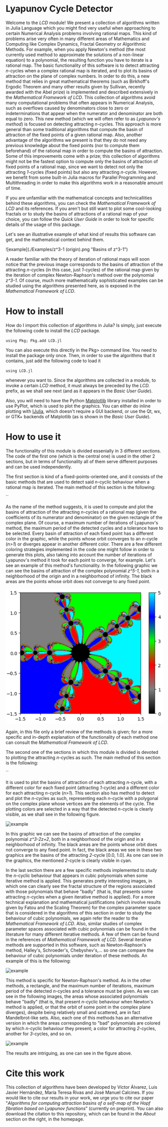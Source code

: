 ﻿# Lyapunov Cycle Detector

Welcome to the *LCD* module! We present a collection of algorithms written in Julia Language which you might find very useful when approaching to certain Numerical Analysis problems involving rational maps. This kind of problems arise very often in many different areas of Mathematics and Computing like Complex Dynamics, Fractal Geometry or Algorithmic Methods. For example, when you apply Newton's method (the most currently used method to approximate the solutions of a non-linear equation) to a polynomial, the resulting function you have to iterate is a rational map.
The basic functionality of this software is to detect attracting *n*-cycles when a complex rational map is iterated, and to plot its basins of attraction on the plane of complex numbers. In order to do this, a new method that relies in great mathematical theorems (such as Birkhoff's Ergodic Theorem and many other results given by Sullivan, recently awarded with the Abel prize) is implemented and described extensively in the *Mathematical Framework of LCD*.
This collection of algorithms avoid many computational problems that often appears in Numerical Analysis, such as overflows caused by denominators close to zero or indeterminations that appear when the numerator and denominator are both equal to zero.
This new method (which we will often refer to as *Lyapunov's method*) is focused on detecting attracting *n*-cycles. This approach is more general than some traditional algorithms that compute the basin of attraction of the fixed points of a given rational map. Also, another advantage of the algorithms we present is that they do not need any previous knowledge about the fixed points (nor to compute them beforehand) of the rational map in order to compute the basins of attraction.
Some of this improvements come with a prize; this collection of algorithms might not be the fastest option to compute only the basins of attraction of fixed points of a rational map, since we want to detect not only the attracting *1*-cycles (fixed points) but also any attracting *n*-cycle. However, we benefit from some built-in Julia macros for Parallel Programming and Multithreading in order to make this algorithms work in a reasonable amount of time.

If you are unfamiliar with the mathematical concepts and technicallities behind these algorithms, you can check the *Mathematical Framework of LCD* and its references. If you aren't but still want to plot some cool-looking fractals or to study the basins of attractions of a rational map of your choice, you can follow the *Quick User Guide* in order to look for specific details of the usage of this package.

Let's see an illustrative example of what kind of results this software can get, and the mathematical context behind them.

![example](./Examples/z^3-1 (origin).png "Basins of z^3-1")

A reader familiar with the theory of iteration of rational maps will soon notice that the previous image corresponds to the basins of attraction of  the attracting *n*-cycles (in this case, just *1*-cycles) of the rational map given by the iteration of complex Newton-Raphson's method over the polynomial *z^3-1*.
Of course, much more mathematically sophisticated examples can be studied using the algorithms presented here, as is exposed in the *Mathematical Framework of LCD*. 

# How to install

How do I import this collection of algorithms in Julia? Is simply, just execute the following code to install the *LCD* package.

`using Pkg; Pkg.add LCD.jl`

You can also execute this directly in the Pkg> command line. You need to install the package only once. Then, in order to use the algorithms that it contains, just add the following code to load it

`using LCD.jl`

whenever you want to. Since the algorithms are collected in a module, to invoke a certain *LCD* method, it must always be preceded by the *LCD.* prefix, as we shall see next (and as it appears in the *Basic User Guide*).

Also, you will need to have the Python [Matplotlib](http://matplotlib.org/) library installed in order to use PyPlot, which is used to plot the graphics. You can either do inline plotting with [IJulia](https://github.com/JuliaLang/IJulia.jl), which doesn't require a GUI backend, or use the Qt, wx, or GTK+ backends of Matplotlib (as is shown in the *Basic User Guide*).

# How to use it

The functionality of this module is divided essenially in 3 different sections. The code of the first one (which is the central one) is used in the other 2 sections, but in terms of functionality all of them serve different purposes and can be used independently.

The first section is kind of a fixed-points-oriented one, and it consists of the basic methods that are used to detect said *n*-cyclic behaviour when a rational map is iterated. The main method of this section is the following:

``

As the name of the method suggests, it is used to compute and plot the basins of attraction of the attracting *n*-cycles of a rational map (given the coefficients of its numerator and denominator) on the given rectangle of the complex plane. Of course, a maximum number of iterations of Lyapunov's method, the maximum period of the detected cycles and a tolerance have to be selected.
Every basin of attraction of each fixed point has a different color in the graphic, while the points whose orbit converges to an *n*-cycle (*n>1*) or diverges appear in another different color. There are a few different coloring strategies implemented in the code one might follow in order to generate this plots, also taking into account the number of iterations of Lyapunov's method it took for each point to converge, for example.
Let's see an example of this method's functionality. In the following graphic we can see the basins of attraction of the complex polynomial *z^5-1*, both in a neighborhood of the origin and in a neighborhood of infinity. The black areas are the points whose orbit does not converge to any fixed point.

![example](Examples/z^5-1.png)

Again, in this file only a brief review of the methods is given; for a more specific and in-depth explanation of the functionality of each method one can consult the *Mathematical Framework of LCD*.

The second one of the sections in which this module is divided is devoted to plotting the attracting *n*-cycles as such. The main method of this section is the following:

``

It is used to plot the basins of attraction of each attracting *n*-cycle, with a different color for each fixed point (attracting *1*-cycle) and a different color for each attracting *n*-cycle (*n>1*).  This section also has method to detect and plot the *n*-cycles as such, representing each *n*-cycle with a polygonal on the complex plane whose vertices are the elements of the cycle. The plotting colors are selected in a way that the detected *n*-cycle is clearly visible, as we shall see in the following figure.

![example](Examples/img.png)

In this graphic we can see the basins of attraction of the complex polynomial *z^3-2z+2*, both in a neighborhood of the origin and in a neighborhood of infinity. The black areas are the points whose orbit does not converge to any fixed point. In fact, the black areas we see in these two graphics are the basins of the attracting *2*-cycle [0.0, 1.0]. As one can see in the graphics, the mentioned *2*-cycle is clearly visible in cyan.

In the last section there are a few specific methods implemented to study the *n*-cyclic behaviour that appears in cubic polynomials when some iterative method is applied. This generates pretty interesting images, in which one can clearly see the fractal structure of the regions associated with those polynomials that behave "badly" (that is, that presents some attracting *n*-cycles when a given iterative method is applied). For a more technical explanation and mathematical justifications (which involve results given by Fatou and the Scaling Theorem) for the complex parameter space that is considered in the algorithms of this section in order to study the behaviour of cubic polynomials, we again refer the reader to the *Mathematical Framework of LCD*. Also, similar studies of complex parameter spaces associated with cubic polynomials can be found in the literature for many different iterative methods. A few of them can be found in the references of *Mathematical Framework of LCD*.
Several iterative methods are supported in this software, such as Newton-Raphson's method, Halley's, Schroeder's, Chebyshev's,... so one can compare the behaviour of cubic polynomials under iteration of these methods.
An example of this is the following:

![example](Examples/img.png)

This method is specific for Newton-Raphson's method. As in the other methods, a rectangle, and the maximum number of iterations, maximum period of the detected *n*-cycles and a tolerance must be given.
As we can see in the following images, the areas whose associated polynomials behave "badly" (that is, that present *n*-cyclic behaviour when Newton's method is applied, or that the orbit of some point in the complex plane diverges), despite being relatively small and scattered, are in fact Mandelbrot-like sets.
Also, each one of this methods has an alternative version in which the areas corresponding to "bad" polynomials are colored by which *n*-cyclic behaviour they present; a color for attracting *2*-cycles, another for *3*-cycles, and so on.

![example](Examples/img.png)

The results are intriguing, as one can see in the figure above.

# Cite this work

This collection of algorithms have been developed by Víctor Álvarez, Luis Javier Hernández, María Teresa Rivas and José Manuel Calcines. If you would like to cite our results in your work, we urge you to cite our paper "*Algorithms for computing attraction basins of a self-map of the Hopf fibration based on Lyapunov functions*" (currently on preprint). You can also download the citation to this repository, which can be found in the *About* section on the right, in the homepage.

